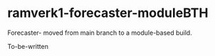 # ramverk1-forecaster-moduleBTH
Forecaster- moved from main branch to a module-based build.

To-be-written
